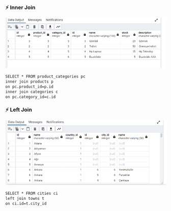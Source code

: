 ### ⚡ Inner Join 
![](images/homeworkss1.png)
```
SELECT * FROM product_categories pc 
inner join products p 
on pc.product_id=p.id
inner join categories c
on pc.category_id=c.id
```

### ⚡ Left Join
![](images/homeworkss2.png)
```
SELECT * FROM cities ci
left join towns t
on ci.id=t.city_id
```